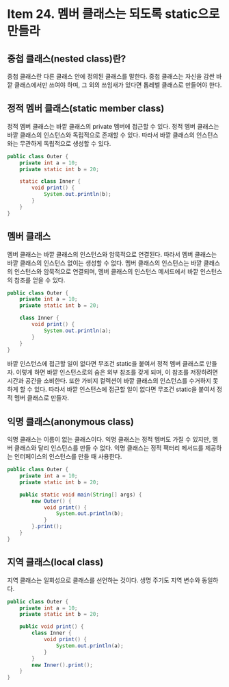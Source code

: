 # Item 24. 멤버 클래스는 되도록 static으로 만들라

## 중첩 클래스(nested class)란?
중첩 클래스란 다른 클래스 안에 정의된 클래스를 말한다. 중첩 클래스는 자신을 감싼 바깥 클래스에서만 쓰여야 하며, 그 외의 쓰임새가 있다면 톱레벨 클래스로 만들어야 한다.

## 정적 멤버 클래스(static member class)
정적 멤버 클래스는 바깥 클래스의 private 멤버에 접근할 수 있다. 정적 멤버 클래스는 바깥 클래스의 인스턴스와 독립적으로 존재할 수 있다. 따라서 바깥 클래스의 인스턴스와는 무관하게 독립적으로 생성할 수 있다.

```java
public class Outer {
    private int a = 10;
    private static int b = 20;

    static class Inner {
        void print() {
            System.out.println(b);
        }
    }
}
```
## 멤버 클래스
멤버 클래스는 바깥 클래스의 인스턴스와 암묵적으로 연결된다. 따라서 멤버 클래스는 바깥 클래스의 인스턴스 없이는 생성할 수 없다. 멤버 클래스의 인스턴스는 바깥 클래스의 인스턴스와 암묵적으로 연결되며, 멤버 클래스의 인스턴스 메서드에서 바깥 인스턴스의 참조를 얻을 수 있다.

```java
public class Outer {
    private int a = 10;
    private static int b = 20;

    class Inner {
        void print() {
            System.out.println(a);
        }
    }
}
```
바깥 인스턴스에 접근할 일이 없다면 무조건 static을 붙여서 정적 멤버 클래스로 만들자. 이렇게 하면 바깥 인스턴스로의 숨은 외부 참조를 갖게 되며, 이 참조를 저장하려면 시간과 공간을 소비한다. 또한 가비지 컬렉션이 바깥 클래스의 인스턴스를 수거하지 못하게 할 수 있다. 따라서 바깥 인스턴스에 접근할 일이 없다면 무조건 static을 붙여서 정적 멤버 클래스로 만들자.

## 익명 클래스(anonymous class)
익명 클래스는 이름이 없는 클래스이다. 익명 클래스는 정적 멤버도 가질 수 있지만, 멤버 클래스와 달리 인스턴스를 만들 수 없다. 익명 클래스는 정적 팩터리 메서드를 제공하는 인터페이스의 인스턴스를 만들 때 사용한다.

```java
public class Outer {
    private int a = 10;
    private static int b = 20;

    public static void main(String[] args) {
        new Outer() {
            void print() {
                System.out.println(b);
            }
        }.print();
    }
}
```

## 지역 클래스(local class)
지역 클래스는 일회성으로 클래스를 선언하는 것이다. 생명 주기도 지역 변수와 동일하다.

```java
public class Outer {
    private int a = 10;
    private static int b = 20;

    public void print() {
        class Inner {
            void print() {
                System.out.println(a);
            }
        }
        new Inner().print();
    }
}
```